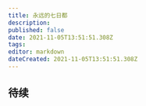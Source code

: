 ```yaml
---
title: 永远的七日都
description: 
published: false
date: 2021-11-05T13:51:51.308Z
tags:
editor: markdown
dateCreated: 2021-11-05T13:51:51.308Z
---
```


## 待续


